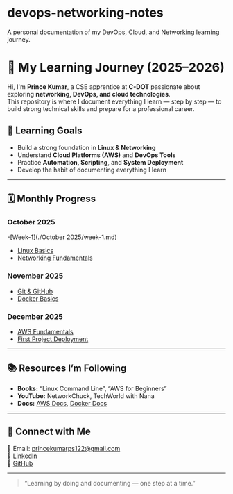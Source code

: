 # devops-networking-notes
A personal documentation of my DevOps, Cloud, and Networking learning journey.


# 🚀 My Learning Journey (2025–2026)

Hi, I'm **Prince Kumar**, a CSE apprentice at **C-DOT** passionate about exploring **networking, DevOps, and cloud technologies**.  
This repository is where I document everything I learn — step by step — to build strong technical skills and prepare for a professional career.


## 🧭 Learning Goals
- Build a strong foundation in **Linux & Networking**
- Understand **Cloud Platforms (AWS)** and **DevOps Tools**
- Practice **Automation, Scripting**, and **System Deployment**
- Develop the habit of documenting everything I learn

---

## 🗓️ Monthly Progress

### **October 2025**
-[Week-1](./October 2025/week-1.md)
- [Linux Basics](./October-2025/linux-basics.md)
- [Networking Fundamentals](./October-2025/networking-fundamentals.md)

### **November 2025**
- [Git & GitHub](./November-2025/git-github.md)
- [Docker Basics](./November-2025/docker-basics.md)

### **December 2025**
- [AWS Fundamentals](./December-2025/aws-fundamentals.md)
- [First Project Deployment](./December-2025/project-1-deployment.md)

---

## 📚 Resources I’m Following
- **Books:** “Linux Command Line”, “AWS for Beginners”
- **YouTube:** NetworkChuck, TechWorld with Nana
- **Docs:** [AWS Docs](https://docs.aws.amazon.com/), [Docker Docs](https://docs.docker.com/)

---

## 💬 Connect with Me
📧 Email: princekumarps122@gmail.com  
💼 [LinkedIn](https://linkedin.com/in/princekumarps)  
🐙 [GitHub](https://github.com/princekumar-ps)

---

> “Learning by doing and documenting — one step at a time.”

